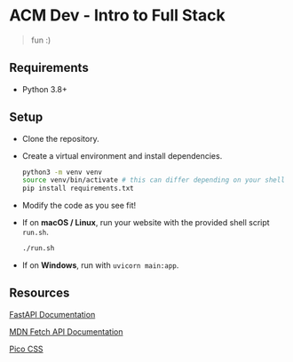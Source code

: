 # ACM Dev - Intro to Full Stack

> fun :)

## Requirements

- Python 3.8+

## Setup

- Clone the repository.
- Create a virtual environment and install dependencies.

  ```bash
  python3 -m venv venv
  source venv/bin/activate # this can differ depending on your shell
  pip install requirements.txt
  ```

- Modify the code as you see fit!
- If on **macOS / Linux**, run your website with the provided shell script `run.sh`.

  ```bash
  ./run.sh
  ```

- If on **Windows**, run with `uvicorn main:app`.

## Resources

[FastAPI Documentation](https://fastapi.tiangolo.com)

[MDN Fetch API Documentation](https://developer.mozilla.org/en-US/docs/Web/API/Fetch_API)

[Pico CSS](https://picocss.com/)
